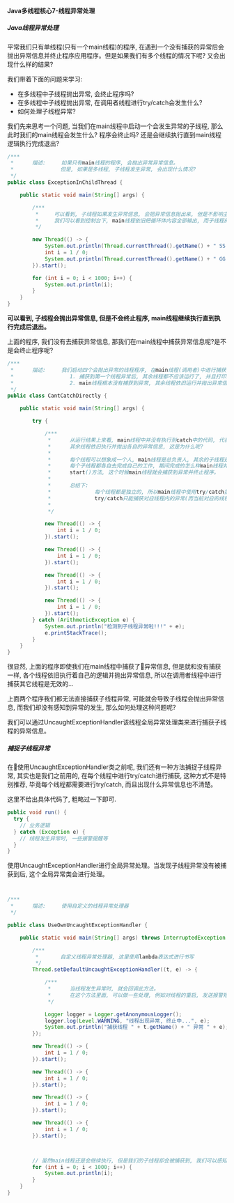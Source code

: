 #### Java多线程核心7-线程异常处理

##### Java线程异常处理

平常我们只有单线程(只有一个main线程)的程序, 在遇到一个没有捕获的异常后会抛出异常信息并终止程序应用程序。但是如果我们有多个线程的情况下呢? 又会出现什么样的结果?


我们带着下面的问题来学习:
  * 在多线程中子线程抛出异常, 会终止程序吗?
  * 在多线程中子线程抛出异常, 在调用者线程进行try/catch会发生什么?
  * 如何处理子线程异常?




我们先来思考一个问题, 当我们在main线程中启动一个会发生异常的子线程, 那么此时我们的main线程会发生什么? 程序会终止吗? 还是会继续执行直到main线程逻辑执行完成退出?

```java
/***
 *      描述:     如果只有main线程的程序, 会抛出异常异常信息。
 *               但是, 如果是多线程, 子线程发生异常, 会出现什么情况?
 */
public class ExceptionInChildThread {

    public static void main(String[] args) {

        /***
         *     可以看到, 子线程如果发生异常信息, 会把异常信息抛出来, 但是不影响主线程main的执行
         *     我们可以看到控制台下, main线程依旧把循环体内容全部输出, 而子线程的异常信息会沉没在一大串内容中...
         */

        new Thread(() -> {
            System.out.println(Thread.currentThread().getName() + " SS ");
            int i = 1 / 0;
            System.out.println(Thread.currentThread().getName() + " GG ");
        }).start();

        for (int i = 0; i < 1000; i++) {
            System.out.println(i);
        }
    }
}
```

**可以看到, 子线程会抛出异常信息, 但是不会终止程序, main线程继续执行直到执行完成后退出。**


上面的程序, 我们没有去捕获异常信息, 那我们在main线程中捕获异常信息呢?是不是会终止程序呢?

```java
/***
 *      描述:     我们启动四个会抛出异常的线程程序, 在main线程(调用者)中进行捕获, 会发生什么情况?
 *                  1. 捕获到第一个线程异常后, 其余线程都不应该运行了, 并且打印出异常信息
 *                  2. main线程根本没有捕获到异常, 其余线程依旧运行并抛出异常信息
 */
public class CantCatchDirectly {

    public static void main(String[] args) {

        try {

            /***
             *      从运行结果上来看, main线程中并没有执行到catch中的代码, 代表子线程的异常在main线程没捕获到
             *      其余线程依旧执行并抛出各自的异常信息, 这是为什么呢?
             *
             *      每个线程可以想象成一个人, main线程是总负责人, 其余的子线程是工作人员, 而main线程说大家都去工作吧调用start()方法
             *      每个子线程都各自去完成自己的工作, 期间完成的怎么样main线程并不清楚, 而只有在main线程中不小心让一个工作线程启动1次以上
             *      start()方法, 这个时候main线程就会捕获到异常并终止程序。
             *
             *      总结下:
             *              每个线程都是独立的, 所以main线程中使用try/catch捕获子线程异常是无法捕捉到的,
             *              try/catch只能捕获对应线程内的异常(而当前对应的线程是main线程中发生的异常信息)
             *
             */

            new Thread(() -> {
                int i = 1 / 0;
            }).start();

            new Thread(() -> {
                int i = 1 / 0;
            }).start();

            new Thread(() -> {
                int i = 1 / 0;
            }).start();

            new Thread(() -> {
                int i = 1 / 0;
            }).start();
        } catch (ArithmeticException e) {
            System.out.println("检测到子线程异常啦!!!" + e);
            e.printStackTrace();
        }
    }
}
```

很显然, 上面的程序即使我们在main线程中捕获了异常信息, 但是就和没有捕获一样, 各个线程依旧执行着自己的逻辑并抛出异常信息, 所以在调用者线程中进行捕获其它线程是无效的...


上面两个程序我们都无法直接捕获子线程异常, 可能就会导致子线程会抛出异常信息, 而我们却没有感知到异常的发生, 那么如何处理这种问题呢?

我们可以通过UncaughtExceptionHandler该线程全局异常处理类来进行捕获子线程的异常信息。


##### 捕捉子线程异常

在使用UncaughtExceptionHandler类之前呢, 我们还有一种方法捕捉子线程异常, 其实也是我们之前用的, 在每个线程中进行try/catch进行捕获, 这种方式不是特别推荐, 毕竟每个线程都需要进行try/catch, 而且出现什么异常信息也不清楚。

这里不给出具体代码了, 粗略过一下即可.

```java
public void run() {
  try {
    // 业务逻辑
  } catch (Exception e) {
    // 线程发生异常时, 一些报警提醒等
  }
}
```


使用UncaughtExceptionHandler进行全局异常处理。当发现子线程异常没有被捕获到后, 这个全局异常类会进行处理。

```java


/***
 *      描述:     使用自定义的线程异常处理器
 */

public class UseOwnUncaughtExceptionHandler {

    public static void main(String[] args) throws InterruptedException {

        /***
         *       自定义线程异常处理器, 这里使用lambda表达式进行书写
         */
        Thread.setDefaultUncaughtExceptionHandler((t, e) -> {

            /***
             *      当线程发生异常时, 就会回调此方法。
             *      在这个方法里面, 可以做一些处理, 例如对线程的重启, 发送报警短信等等...
             */

            Logger logger = Logger.getAnonymousLogger();
            logger.log(Level.WARNING, "线程出现异常, 终止中...", e);
            System.out.println("捕获线程 " + t.getName() + " 异常 " + e);
        });

        new Thread(() -> {
            int i = 1 / 0;
        }).start();

        new Thread(() -> {
            int i = 1 / 0;
        }).start();

        new Thread(() -> {
            int i = 1 / 0;
        }).start();

        new Thread(() -> {
            int i = 1 / 0;
        }).start();



        // 虽然main线程还是会继续执行, 但是我们的子线程却会被捕获到, 我们可以感知到子线程发生了异常从而进行处理。
        for (int i = 0; i < 1000; i++) {
            System.out.println(i);
        }
    }
}
```
